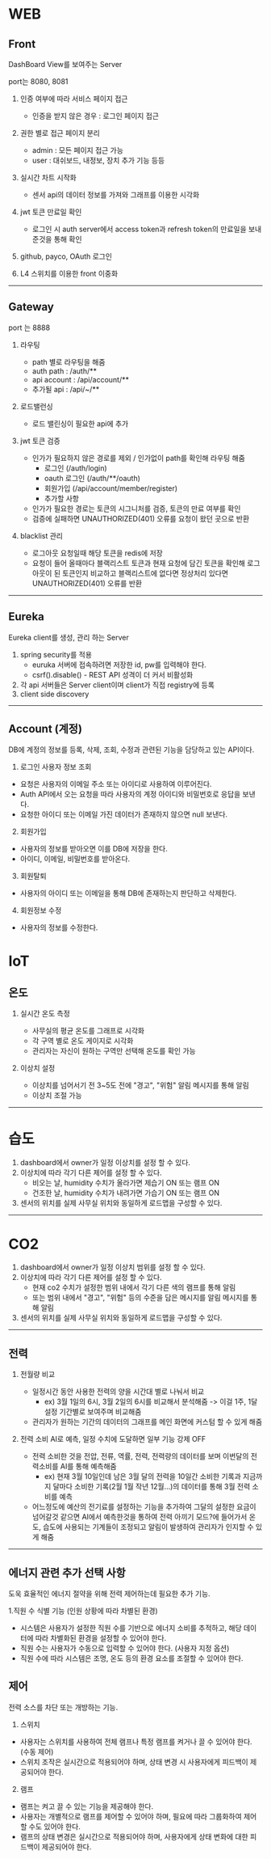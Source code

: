 # WEB


## Front
DashBoard View를 보여주는 Server

port는 8080, 8081

1. 인증 여부에 따라 서비스 페이지 접근
     - 인증을 받지 않은 경우 : 로그인 페이지 접근

2. 권한 별로 접근 페이지 분리
     - admin : 모든 페이지 접근 가능
     - user : 대쉬보드, 내정보, 장치 추가 기능 등등
 
3. 실시간 차트 시작화
     - 센서 api의 데이터 정보를 가져와 그래프를 이용한 시각화
 
4. jwt 토큰 만료일 확인
     - 로그인 시 auth server에서 access token과 refresh token의 만료일을 보내준것을 통해 확인
 
5. github, payco, OAuth 로그인

6. L4 스위치를 이용한 front 이중화

---

## Gateway

port 는 8888

1. 라우팅
    - path 별로 라우팅을 해줌
    - auth path : /auth/**
    - api account : /api/account/**
    - 추가될 api : /api/~/**

2. 로드밸런싱
    - 로드 밸린싱이 필요한 api에 추가
  
3. jwt 토큰 검증
    - 인가가 필요하지 않은 경로를 제외 / 인가없이 path를 확인해 라우팅 해줌
        - 로그인 (/auth/login)
        - oauth 로그인 (/auth/**/oauth)
        - 회원가입 (/api/account/member/register)
        - 추가할 사항
    - 인가가 필요한 경로는 토큰의 시그니처를 검증, 토큰의 만료 여부를 확인
    - 검증에 실패하면 UNAUTHORIZED(401) 오류를 요청이 왔던 곳으로 반환

4. blacklist 관리
    - 로그아웃 요청일때 해당 토큰을 redis에 저장
    - 요청이 들어 올때마다 블랙리스트 토큰과 현재 요청에 담긴 토큰을 확인해 로그아웃이 된 토큰인지 비교하고 블랙리스트에 없다면 정상처리 있다면 UNAUTHORIZED(401) 오류를 반환
   
---

## Eureka
Eureka client를 생성, 관리 하는 Server

1. spring security를 적용
   - euruka 서버에 접속하려면 저장한 id, pw를 입력해야 한다.
   - csrf().disable() - REST API 성격이 더 커서 비활성화
2. 각 api 서버들은 Server client이며 client가 직접 registry에 등록
3. client side discovery

---

## Account (계정)

DB에 계정의 정보를 등록, 삭제, 조회, 수정과 관련된 기능을 담당하고 있는 API이다.

1. 로그인 사용자 정보 조회
 
 - 요청은 사용자의 이메일 주소 또는 아이디로 사용하여 이루어진다.
 - Auth API에서 오는 요청을 따라 사용자의 계정 아이디와 비밀번호로 응답을 보낸다.
 - 요청한 아이디 또는 이메일 가진 데이터가 존재하지 않으면 null 보낸다.

2. 회원가입

 - 사용자의 정보를 받아오면 이를 DB에 저장을 한다.
 - 아이디, 이메일, 비밀번호를 받아온다.

3. 회원탈퇴

 - 사용자의 아이디 또는 이메일을 통해 DB에 존재하는지 판단하고 삭제한다.

4. 회원정보 수정

 - 사용자의 정보를 수정한다.



# IoT



## 온도

1. 실시간 온도 측정
    - 사무실의 평균 온도를 그래프로 시각화
    - 각 구역 별로 온도 게이지로 시각화
    - 관리자는 자신이 원하는 구역만 선택해 온도를 확인 가능
  
2. 이상치 설정
    - 이상치를 넘어서기 전 3~5도 전에 "경고", "위험" 알림 메시지를 통해 알림
    - 이상치 조절 가능
  
---

# 습도

1. dashboard에서 owner가 일정 이상치를 설정 할 수 있다.
2. 이상치에 따라 각기 다른 제어를 설정 할 수 있다.
   - 비오는 날, humidity 수치가 올라가면 제습기 ON 또는 램프 ON
   - 건조한 날, humidity 수치가 내려가면 가습기 ON 또는 램프 ON
3. 센서의 위치를 실제 사무실 위치와 동일하게 로드맵을 구성할 수 있다.

---

# CO2

1. dashboard에서 owner가 일정 이상치 범위를 설정 할 수 있다.
2. 이상치에 따라 각기 다른 제어를 설정 할 수 있다.
   - 현재 co2 수치가 설정한 범위 내에서 각기 다른 색의 램프를 통해 알림
   - 또는 범위 내에서 "경고", "위험" 등의 수준을 담은 메시지를 알림 메시지를 통해 알림
3. 센서의 위치를 실제 사무실 위치와 동일하게 로드맵을 구성할 수 있다.

---

## 전력

1. 전월량 비교
    - 일정시간 동안 사용한 전력의 양을 시간대 별로 나눠서 비교
        - ex) 3월 1일의 6시, 3월 2일의 6시를 비교해서 분석해줌 -> 이걸 1주, 1달 설정 기간별로 보여주며 비교해줌
    - 관리자가 원하는 기간의 데이터의 그래프를 메인 화면에 커스텀 할 수 있게 해줌

2. 전력 소비 AI로 예측, 일정 수치에 도달하면 일부 기능 강제 OFF
    - 전력 소비한 것을 전압, 전류, 역률, 전력, 전력량의 데이터를 보며 이번달의 전력소비를 AI를 통해 예측해줌
        - ex) 현재 3월 10일인데 남은 3월 달의 전력을 10일간 소비한 기록과 지금까지 달마다 소비한 기록(2월 1월 작년 12월...)의 데이터를 통해 3월 전력 소비를 예측
    - 어느정도에 예산의 전기료를 설정하는 기능을 추가하여 그달의 설정한 요금이 넘어갈것 같으면 AI에서 예측한것을 통하여 전력 아끼기 모드?에 들어가서 온도, 습도에 사용되는 기계들이 조정되고 알림이 발생하여 관리자가 인지할 수 있게 해줌
   
---

## 에너지 관련 추가 선택 사항

도욱 효율적인 에너지 절약을 위해 전력 제어하는데 필요한 추가 기능.

1.직원 수 식별 기능 (인원 상황에 따라 차별된 환경)

 - 시스템은 사용자가 설정한 직원 수를 기반으로 에너지 소비를 추적하고, 해당 데이터에 따라 차별화된 환경을 설정할 수 있어야 한다.
 - 직원 수는 사용자가 수동으로 입력할 수 있어야 한다. (사용자 지정 옵션)
 - 직원 수에 따라 시스템은 조명, 온도 등의 환경 요소를 조절할 수 있어야 한다.

## 제어

전력 소스를 차단 또는 개방하는 기능.

1. 스위치

- 사용자는 스위치를 사용하여 전체 램프나 특정 램프를 켜거나 끌 수 있어야 한다. (수동 제어)
- 스위치 조작은 실시간으로 적용되어야 하며, 상태 변경 시 사용자에게 피드백이 제공되어야 한다.

2. 램프

- 램프는 켜고 끌 수 있는 기능을 제공해야 한다.
- 사용자는 개별적으로 램프를 제어할 수 있어야 하며, 필요에 따라 그룹화하여 제어할 수도 있어야 한다.
- 램프의 상태 변경은 실시간으로 적용되어야 하며, 사용자에게 상태 변화에 대한 피드백이 제공되어야 한다.
